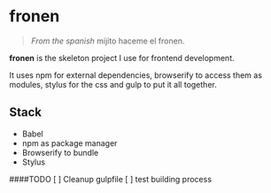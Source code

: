 # fronen

> _From the spanish_ mijito haceme el fronen.

__fronen__ is the skeleton project I use for frontend development.

It uses npm for external dependencies, browserify to access them as modules,
stylus for the css and gulp to put it all together.

## Stack

* Babel
* npm as package manager
* Browserify to bundle
* Stylus


####TODO
[ ] Cleanup gulpfile
[ ] test building process
